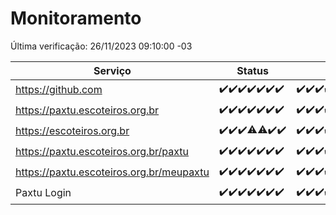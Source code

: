 # Monitoramento

Última verificação: 26/11/2023 09:10:00 -03

|Serviço|Status|Últimas 24h|
|---|---|---|
|https://github.com|<span title="2023-11-19: OK=24">✔️</span><span title="2023-11-20: OK=24">✔️</span><span title="2023-11-21: OK=24">✔️</span><span title="2023-11-22: OK=23">✔️</span><span title="2023-11-23: OK=24">✔️</span><span title="2023-11-24: OK=24">✔️</span><span title="2023-11-25: OK=13">✔️</span>|<span title="25/11/2023 10:06:00 -03 : 200">✔️</span><span title="25/11/2023 11:03:00 -03 : 200">✔️</span><span title="25/11/2023 12:04:00 -03 : 200">✔️</span><span title="25/11/2023 13:06:00 -03 : 200">✔️</span><span title="25/11/2023 14:03:00 -03 : 200">✔️</span><span title="25/11/2023 15:07:00 -03 : 200">✔️</span><span title="25/11/2023 16:02:00 -03 : 200">✔️</span><span title="25/11/2023 17:05:00 -03 : 200">✔️</span><span title="25/11/2023 18:03:00 -03 : 200">✔️</span><span title="25/11/2023 19:03:00 -03 : 200">✔️</span><span title="25/11/2023 20:04:00 -03 : 200">✔️</span><span title="25/11/2023 21:33:00 -03 : 200">✔️</span><span title="25/11/2023 22:51:00 -03 : 200">✔️</span><span title="25/11/2023 23:21:00 -03 : 200">✔️</span><span title="26/11/2023 00:07:00 -03 : 200">✔️</span><span title="26/11/2023 01:07:00 -03 : 200">✔️</span><span title="26/11/2023 02:04:00 -03 : 200">✔️</span><span title="26/11/2023 03:07:00 -03 : 200">✔️</span><span title="26/11/2023 04:04:00 -03 : 200">✔️</span><span title="26/11/2023 05:08:00 -03 : 200">✔️</span><span title="26/11/2023 06:04:00 -03 : 200">✔️</span><span title="26/11/2023 07:05:00 -03 : 200">✔️</span><span title="26/11/2023 08:03:00 -03 : 200">✔️</span><span title="26/11/2023 09:10:00 -03 : 200">✔️</span>|
|https://paxtu.escoteiros.org.br|<span title="2023-11-19: OK=24">✔️</span><span title="2023-11-20: OK=24">✔️</span><span title="2023-11-21: OK=24">✔️</span><span title="2023-11-22: OK=23">✔️</span><span title="2023-11-23: OK=24">✔️</span><span title="2023-11-24: OK=24">✔️</span><span title="2023-11-25: OK=13">✔️</span>|<span title="25/11/2023 10:06:00 -03 : 200">✔️</span><span title="25/11/2023 11:03:00 -03 : 200">✔️</span><span title="25/11/2023 12:04:00 -03 : 200">✔️</span><span title="25/11/2023 13:06:00 -03 : 200">✔️</span><span title="25/11/2023 14:03:00 -03 : 200">✔️</span><span title="25/11/2023 15:07:00 -03 : 200">✔️</span><span title="25/11/2023 16:02:00 -03 : 200">✔️</span><span title="25/11/2023 17:05:00 -03 : 200">✔️</span><span title="25/11/2023 18:03:00 -03 : 200">✔️</span><span title="25/11/2023 19:03:00 -03 : 200">✔️</span><span title="25/11/2023 20:04:00 -03 : 200">✔️</span><span title="25/11/2023 21:33:00 -03 : 200">✔️</span><span title="25/11/2023 22:51:00 -03 : 200">✔️</span><span title="25/11/2023 23:21:00 -03 : 200">✔️</span><span title="26/11/2023 00:07:00 -03 : 200">✔️</span><span title="26/11/2023 01:07:00 -03 : 200">✔️</span><span title="26/11/2023 02:04:00 -03 : 200">✔️</span><span title="26/11/2023 03:07:00 -03 : 200">✔️</span><span title="26/11/2023 04:04:00 -03 : 200">✔️</span><span title="26/11/2023 05:08:00 -03 : 200">✔️</span><span title="26/11/2023 06:04:00 -03 : 200">✔️</span><span title="26/11/2023 07:05:00 -03 : 200">✔️</span><span title="26/11/2023 08:03:00 -03 : 200">✔️</span><span title="26/11/2023 09:10:00 -03 : 200">✔️</span>|
|https://escoteiros.org.br|<span title="2023-11-19: OK=24">✔️</span><span title="2023-11-20: OK=24">✔️</span><span title="2023-11-21: OK=24">✔️</span><span title="2023-11-22: OK=22, Falhas=1">⚠️</span><span title="2023-11-23: OK=23, Falhas=1">⚠️</span><span title="2023-11-24: OK=24">✔️</span><span title="2023-11-25: OK=13">✔️</span>|<span title="25/11/2023 10:06:00 -03 : 200">✔️</span><span title="25/11/2023 11:03:00 -03 : 200">✔️</span><span title="25/11/2023 12:04:00 -03 : 200">✔️</span><span title="25/11/2023 13:06:00 -03 : 200">✔️</span><span title="25/11/2023 14:03:00 -03 : 200">✔️</span><span title="25/11/2023 15:07:00 -03 : 200">✔️</span><span title="25/11/2023 16:02:00 -03 : 200">✔️</span><span title="25/11/2023 17:05:00 -03 : 200">✔️</span><span title="25/11/2023 18:03:00 -03 : 200">✔️</span><span title="25/11/2023 19:03:00 -03 : 200">✔️</span><span title="25/11/2023 20:04:00 -03 : 200">✔️</span><span title="25/11/2023 21:33:00 -03 : 200">✔️</span><span title="25/11/2023 22:51:00 -03 : 200">✔️</span><span title="25/11/2023 23:21:00 -03 : 200">✔️</span><span title="26/11/2023 00:07:00 -03 : 200">✔️</span><span title="26/11/2023 01:07:00 -03 : 200">✔️</span><span title="26/11/2023 02:04:00 -03 : 0">❌</span><span title="26/11/2023 03:07:00 -03 : 200">✔️</span><span title="26/11/2023 04:04:00 -03 : 200">✔️</span><span title="26/11/2023 05:08:00 -03 : 200">✔️</span><span title="26/11/2023 06:04:00 -03 : 200">✔️</span><span title="26/11/2023 07:05:00 -03 : 200">✔️</span><span title="26/11/2023 08:03:00 -03 : 200">✔️</span><span title="26/11/2023 09:10:00 -03 : 200">✔️</span>|
|https://paxtu.escoteiros.org.br/paxtu|<span title="2023-11-19: OK=24">✔️</span><span title="2023-11-20: OK=24">✔️</span><span title="2023-11-21: OK=24">✔️</span><span title="2023-11-22: OK=23">✔️</span><span title="2023-11-23: OK=24">✔️</span><span title="2023-11-24: OK=24">✔️</span><span title="2023-11-25: OK=13">✔️</span>|<span title="25/11/2023 10:06:00 -03 : 200">✔️</span><span title="25/11/2023 11:03:00 -03 : 200">✔️</span><span title="25/11/2023 12:04:00 -03 : 200">✔️</span><span title="25/11/2023 13:06:00 -03 : 200">✔️</span><span title="25/11/2023 14:03:00 -03 : 200">✔️</span><span title="25/11/2023 15:07:00 -03 : 200">✔️</span><span title="25/11/2023 16:02:00 -03 : 200">✔️</span><span title="25/11/2023 17:05:00 -03 : 200">✔️</span><span title="25/11/2023 18:03:00 -03 : 200">✔️</span><span title="25/11/2023 19:03:00 -03 : 200">✔️</span><span title="25/11/2023 20:04:00 -03 : 200">✔️</span><span title="25/11/2023 21:33:00 -03 : 200">✔️</span><span title="25/11/2023 22:51:00 -03 : 200">✔️</span><span title="25/11/2023 23:21:00 -03 : 200">✔️</span><span title="26/11/2023 00:07:00 -03 : 200">✔️</span><span title="26/11/2023 01:07:00 -03 : 200">✔️</span><span title="26/11/2023 02:04:00 -03 : 200">✔️</span><span title="26/11/2023 03:07:00 -03 : 200">✔️</span><span title="26/11/2023 04:04:00 -03 : 200">✔️</span><span title="26/11/2023 05:08:00 -03 : 200">✔️</span><span title="26/11/2023 06:04:00 -03 : 200">✔️</span><span title="26/11/2023 07:05:00 -03 : 200">✔️</span><span title="26/11/2023 08:03:00 -03 : 200">✔️</span><span title="26/11/2023 09:10:00 -03 : 200">✔️</span>|
|https://paxtu.escoteiros.org.br/meupaxtu|<span title="2023-11-19: OK=24">✔️</span><span title="2023-11-20: OK=24">✔️</span><span title="2023-11-21: OK=24">✔️</span><span title="2023-11-22: OK=23">✔️</span><span title="2023-11-23: OK=24">✔️</span><span title="2023-11-24: OK=24">✔️</span><span title="2023-11-25: OK=13">✔️</span>|<span title="25/11/2023 10:06:00 -03 : 200">✔️</span><span title="25/11/2023 11:03:00 -03 : 200">✔️</span><span title="25/11/2023 12:04:00 -03 : 200">✔️</span><span title="25/11/2023 13:06:00 -03 : 200">✔️</span><span title="25/11/2023 14:03:00 -03 : 200">✔️</span><span title="25/11/2023 15:07:00 -03 : 200">✔️</span><span title="25/11/2023 16:02:00 -03 : 200">✔️</span><span title="25/11/2023 17:05:00 -03 : 200">✔️</span><span title="25/11/2023 18:03:00 -03 : 200">✔️</span><span title="25/11/2023 19:03:00 -03 : 200">✔️</span><span title="25/11/2023 20:04:00 -03 : 200">✔️</span><span title="25/11/2023 21:33:00 -03 : 200">✔️</span><span title="25/11/2023 22:51:00 -03 : 200">✔️</span><span title="25/11/2023 23:21:00 -03 : 200">✔️</span><span title="26/11/2023 00:07:00 -03 : 200">✔️</span><span title="26/11/2023 01:07:00 -03 : 200">✔️</span><span title="26/11/2023 02:04:00 -03 : 200">✔️</span><span title="26/11/2023 03:07:00 -03 : 200">✔️</span><span title="26/11/2023 04:04:00 -03 : 200">✔️</span><span title="26/11/2023 05:08:00 -03 : 200">✔️</span><span title="26/11/2023 06:04:00 -03 : 200">✔️</span><span title="26/11/2023 07:05:00 -03 : 200">✔️</span><span title="26/11/2023 08:03:00 -03 : 200">✔️</span><span title="26/11/2023 09:10:00 -03 : 200">✔️</span>|
|Paxtu Login|<span title="2023-11-19: OK=24">✔️</span><span title="2023-11-20: OK=24">✔️</span><span title="2023-11-21: OK=24">✔️</span><span title="2023-11-22: OK=23">✔️</span><span title="2023-11-23: OK=24">✔️</span><span title="2023-11-24: OK=24">✔️</span><span title="2023-11-25: OK=13">✔️</span>|<span title="25/11/2023 10:06:00 -03 : 200">✔️</span><span title="25/11/2023 11:03:00 -03 : 200">✔️</span><span title="25/11/2023 12:04:00 -03 : 200">✔️</span><span title="25/11/2023 13:06:00 -03 : 200">✔️</span><span title="25/11/2023 14:03:00 -03 : 200">✔️</span><span title="25/11/2023 15:07:00 -03 : 200">✔️</span><span title="25/11/2023 16:02:00 -03 : 200">✔️</span><span title="25/11/2023 17:05:00 -03 : 200">✔️</span><span title="25/11/2023 18:03:00 -03 : 200">✔️</span><span title="25/11/2023 19:03:00 -03 : 200">✔️</span><span title="25/11/2023 20:04:00 -03 : 200">✔️</span><span title="25/11/2023 21:33:00 -03 : 200">✔️</span><span title="25/11/2023 22:51:00 -03 : 200">✔️</span><span title="25/11/2023 23:21:00 -03 : 200">✔️</span><span title="26/11/2023 00:07:00 -03 : 200">✔️</span><span title="26/11/2023 01:07:00 -03 : 200">✔️</span><span title="26/11/2023 02:04:00 -03 : 200">✔️</span><span title="26/11/2023 03:07:00 -03 : 200">✔️</span><span title="26/11/2023 04:04:00 -03 : 200">✔️</span><span title="26/11/2023 05:08:00 -03 : 200">✔️</span><span title="26/11/2023 06:04:00 -03 : 200">✔️</span><span title="26/11/2023 07:05:00 -03 : 200">✔️</span><span title="26/11/2023 08:03:00 -03 : 200">✔️</span><span title="26/11/2023 09:10:00 -03 : 200">✔️</span>|
